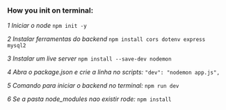 ### How you init on terminal:

*1 Iniciar o node*
`npm init -y`

*2 Instalar ferramentas do backend*
`npm install cors dotenv express mysql2`

*3 Instalar um live server*
`npm install --save-dev nodemon`

*4 Abra o package.json e crie a linha no scripts:*
`"dev": "nodemon app.js",`

*5 Comando para iniciar o backend no terminal:*
`npm run dev`

*6 Se a pasta node_modules nao existir rode:* 
`npm install`
